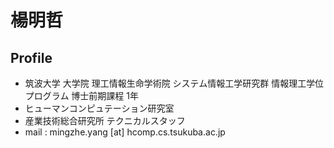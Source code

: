 # 楊明哲

## Profile

- 筑波大学 大学院 理工情報生命学術院 システム情報工学研究群 情報理工学位プログラム 博士前期課程 1年
- ヒューマンコンピュテーション研究室
- 産業技術総合研究所 テクニカルスタッフ
- mail : mingzhe.yang [at] hcomp.cs.tsukuba.ac.jp